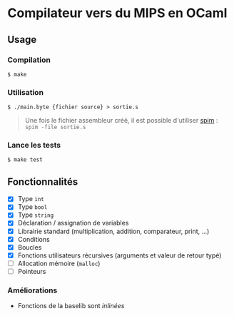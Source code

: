 # Compilateur vers du MIPS en OCaml

## Usage

### Compilation

```
$ make
```

### Utilisation

```
$ ./main.byte {fichier source} > sortie.s
```

> Une fois le fichier assembleur créé, il est possible d'utiliser
> [spim](https://sourceforge.net/projects/spimsimulator/) : `spim -file sortie.s`

### Lance les tests

```
$ make test
```

## Fonctionnalités

-   [x] Type `int`
-   [x] Type `bool`
-   [x] Type `string`
-   [x] Déclaration / assignation de variables
-   [x] Librairie standard (multiplication, addition, comparateur, print, ...)
-   [x] Conditions
-   [x] Boucles
-   [x] Fonctions utilisateurs récursives (arguments et valeur de retour typé)
-   [ ] Allocation mémoire (`malloc`)
-   [ ] Pointeurs

### Améliorations

-   Fonctions de la baselib sont _inlinées_
